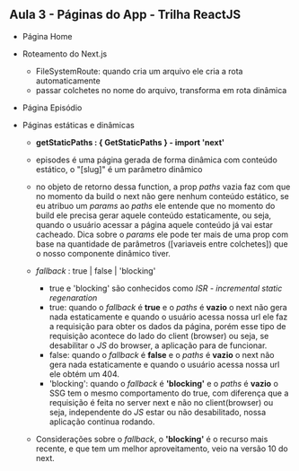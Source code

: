 ## Aula 3 - Páginas do App - Trilha ReactJS

- Página Home
- Roteamento do Next.js
  - FileSystemRoute: quando cria um arquivo ele cria a rota automaticamente
  - passar colchetes no nome do arquivo, transforma em rota dinâmica
- Página Episódio
- Páginas estáticas e dinâmicas

  - **getStaticPaths : { GetStaticPaths } - import 'next'**

  - episodes é uma página gerada de forma dinâmica com conteúdo estático, o "[slug]" é um parâmetro dinâmico
  - no objeto de retorno dessa function, a prop _paths_ vazia faz com que no momento da build o next não gere nenhum conteúdo estático, se eu atribuo um _params_ ao _paths_ ele entende que no momento do build ele precisa gerar aquele conteúdo estaticamente, ou seja, quando o usuário acessar a página aquele conteúdo já vai estar cacheado. Dica sobre o _params_ ele pode ter mais de uma prop com base na quantidade de parâmetros ([variaveis entre colchetes]) que o nosso componente dinâmico tiver.
  - _fallback_ : true | false | 'blocking'
    - true e 'blocking' são conhecidos como _ISR - incremental static regenaration_
    - true: quando o _fallback_ é **true** e o _paths_ é **vazio** o next não gera nada estaticamente e quando o usuário acessa nossa url ele faz a requisição para obter os dados da página, porém esse tipo de requisição acontece do lado do client (browser) ou seja, se desabilitar o _JS_ do browser, a aplicação para de funcionar.
    - false: quando o _fallback_ é **false** e o _paths_ é **vazio** o next não gera nada estaticamente e quando o usuário acessa nossa url ele obtém um 404.
    - 'blocking': quando o _fallback_ é **'blocking'** e o _paths_ é **vazio** o SSG tem o mesmo comportamento do true, com diferença que a requisição é feita no server next e não no client(browser) ou seja, independente do _JS_ estar ou não desabilitado, nossa aplicação continua rodando.
  - Considerações sobre o _fallback_, o **'blocking'** é o recurso mais recente, e que tem um melhor aproveitamento, veio na versão 10 do next.
